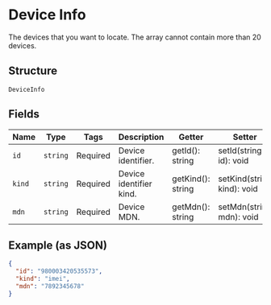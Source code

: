 
# Device Info

The devices that you want to locate. The array cannot contain more than 20 devices.

## Structure

`DeviceInfo`

## Fields

| Name | Type | Tags | Description | Getter | Setter |
|  --- | --- | --- | --- | --- | --- |
| `id` | `string` | Required | Device identifier. | getId(): string | setId(string id): void |
| `kind` | `string` | Required | Device identifier kind. | getKind(): string | setKind(string kind): void |
| `mdn` | `string` | Required | Device MDN. | getMdn(): string | setMdn(string mdn): void |

## Example (as JSON)

```json
{
  "id": "980003420535573",
  "kind": "imei",
  "mdn": "7892345678"
}
```

